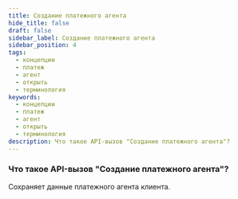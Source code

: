 ```yaml
---
title: Создание платежного агента
hide_title: false
draft: false
sidebar_label: Создание платежного агента
sidebar_position: 4
tags:
  - концепции
  - платеж
  - агент
  - открыть
  - терминология
keywords:
  - концепции
  - платеж
  - агент
  - открыть
  - терминология
description: Что такое API-вызов "Создание платежного агента"?
---
```


### Что такое API-вызов "Создание платежного агента"?

Сохраняет данные платежного агента клиента.
